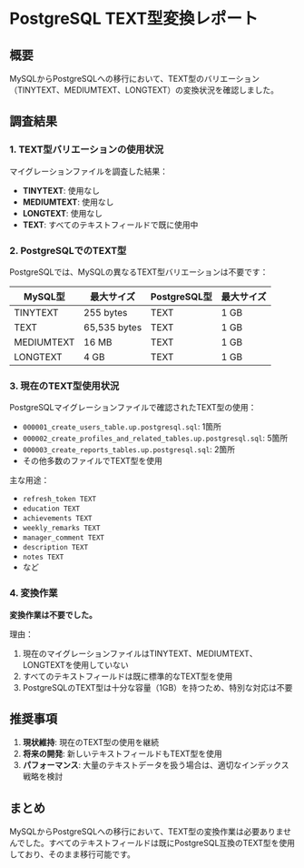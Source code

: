 # PostgreSQL TEXT型変換レポート

## 概要

MySQLからPostgreSQLへの移行において、TEXT型のバリエーション（TINYTEXT、MEDIUMTEXT、LONGTEXT）の変換状況を確認しました。

## 調査結果

### 1. TEXT型バリエーションの使用状況

マイグレーションファイルを調査した結果：
- **TINYTEXT**: 使用なし
- **MEDIUMTEXT**: 使用なし  
- **LONGTEXT**: 使用なし
- **TEXT**: すべてのテキストフィールドで既に使用中

### 2. PostgreSQLでのTEXT型

PostgreSQLでは、MySQLの異なるTEXT型バリエーションは不要です：

| MySQL型 | 最大サイズ | PostgreSQL型 | 最大サイズ |
|---------|-----------|--------------|-----------|
| TINYTEXT | 255 bytes | TEXT | 1 GB |
| TEXT | 65,535 bytes | TEXT | 1 GB |
| MEDIUMTEXT | 16 MB | TEXT | 1 GB |
| LONGTEXT | 4 GB | TEXT | 1 GB |

### 3. 現在のTEXT型使用状況

PostgreSQLマイグレーションファイルで確認されたTEXT型の使用：

- `000001_create_users_table.up.postgresql.sql`: 1箇所
- `000002_create_profiles_and_related_tables.up.postgresql.sql`: 5箇所
- `000003_create_reports_tables.up.postgresql.sql`: 2箇所
- その他多数のファイルでTEXT型を使用

主な用途：
- `refresh_token TEXT`
- `education TEXT`
- `achievements TEXT`
- `weekly_remarks TEXT`
- `manager_comment TEXT`
- `description TEXT`
- `notes TEXT`
- など

### 4. 変換作業

**変換作業は不要でした。**

理由：
1. 現在のマイグレーションファイルはTINYTEXT、MEDIUMTEXT、LONGTEXTを使用していない
2. すべてのテキストフィールドは既に標準的なTEXT型を使用
3. PostgreSQLのTEXT型は十分な容量（1GB）を持つため、特別な対応は不要

## 推奨事項

1. **現状維持**: 現在のTEXT型の使用を継続
2. **将来の開発**: 新しいテキストフィールドもTEXT型を使用
3. **パフォーマンス**: 大量のテキストデータを扱う場合は、適切なインデックス戦略を検討

## まとめ

MySQLからPostgreSQLへの移行において、TEXT型の変換作業は必要ありませんでした。すべてのテキストフィールドは既にPostgreSQL互換のTEXT型を使用しており、そのまま移行可能です。